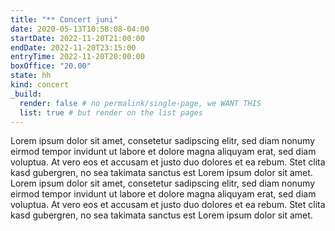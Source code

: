 ```yaml
---
title: "** Concert juni"
date: 2020-05-13T10:58:08-04:00
startDate: 2022-11-20T21:00:00
endDate: 2022-11-20T23:15:00
entryTime: 2022-11-20T20:00:00
boxOffice: "20.00"
state: hh
kind: concert
_build:
  render: false # no permalink/single-page, we WANT THIS
  list: true # but render on the list pages
---
```


Lorem ipsum dolor sit amet, consetetur sadipscing elitr, sed diam nonumy eirmod tempor invidunt ut labore et dolore magna aliquyam erat, sed diam voluptua. At vero eos et accusam et justo duo dolores et ea rebum. Stet clita kasd gubergren, no sea takimata sanctus est Lorem ipsum dolor sit amet. Lorem ipsum dolor sit amet, consetetur sadipscing elitr, sed diam nonumy eirmod tempor invidunt ut labore et dolore magna aliquyam erat, sed diam voluptua. At vero eos et accusam et justo duo dolores et ea rebum. Stet clita kasd gubergren, no sea takimata sanctus est Lorem ipsum dolor sit amet.